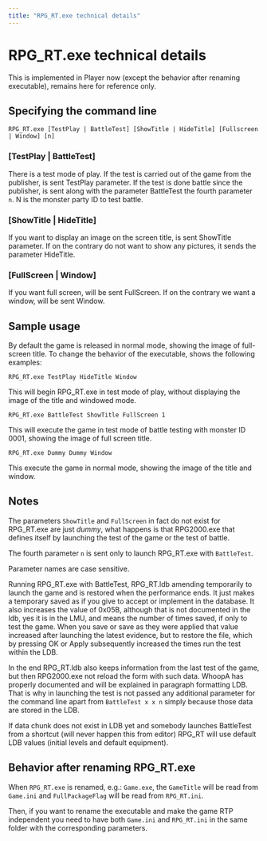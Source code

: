 ```yaml
---
title: "RPG_RT.exe technical details"
---
```

# RPG_RT.exe technical details

This is implemented in Player now (except the behavior after renaming executable), remains here for reference only.

## Specifying the command line

`RPG_RT.exe [TestPlay | BattleTest] [ShowTitle | HideTitle] [Fullscreen | Window] [n]`

### \[TestPlay \| BattleTest\]

There is a test mode of play. If the test is carried out of the game from the publisher, is sent TestPlay parameter. If the test is done battle since the publisher, is sent along with the parameter BattleTest the fourth parameter `n`. N is the monster party ID to test battle.

### \[ShowTitle \| HideTitle\]

If you want to display an image on the screen title, is sent ShowTitle parameter. If on the contrary do not want to show any pictures, it sends the parameter HideTitle.

### \[FullScreen \| Window\]

If you want full screen, will be sent FullScreen. If on the contrary we want a window, will be sent Window.

## Sample usage

By default the game is released in normal mode, showing the image of full-screen title. To change the behavior of the executable, shows the following examples:

    RPG_RT.exe TestPlay HideTitle Window

This will begin RPG_RT.exe in test mode of play, without displaying the image of the title and windowed mode.

    RPG_RT.exe BattleTest ShowTitle FullScreen 1

This will execute the game in test mode of battle testing with monster ID 0001, showing the image of full screen title.

    RPG_RT.exe Dummy Dummy Window

This execute the game in normal mode, showing the image of the title and window.

## Notes

The parameters `ShowTitle` and `FullScreen` in fact do not exist for RPG_RT.exe are just *dummy*, what happens is that RPG2000.exe that defines itself by launching the test of the game or the test of battle.

The fourth parameter `n` is sent only to launch RPG_RT.exe with `BattleTest`.

Parameter names are case sensitive.

Running RPG_RT.exe with BattleTest, RPG_RT.ldb amending temporarily to launch the game and is restored when the performance ends. It just makes a temporary saved as if you give to accept or implement in the database. It also increases the value of 0x05B, although that is not documented in the ldb, yes it is in the LMU, and means the number of times saved, if only to test the game. When you save or save as they were applied that value increased after launching the latest evidence, but to restore the file, which by pressing OK or Apply subsequently increased the times run the test within the LDB.

In the end RPG_RT.ldb also keeps information from the last test of the game, but then RPG2000.exe not reload the form with such data. WhoopA has properly documented and will be explained in paragraph formatting LDB. That is why in launching the test is not passed any additional parameter for the command line apart from `BattleTest x x n` simply because those data are stored in the LDB.

If data chunk does not exist in LDB yet and somebody launches BattleTest from a shortcut (will never happen this from editor) RPG_RT will use default LDB values (initial levels and default equipment).

## Behavior after renaming RPG_RT.exe

When `RPG_RT.exe` is renamed, e.g.: `Game.exe`, the `GameTitle` will be read from `Game.ini` and `FullPackageFlag` will be read from `RPG_RT.ini`.

Then, if you want to rename the executable and make the game RTP independent you need to have both `Game.ini` and `RPG_RT.ini` in the same folder with the corresponding parameters.
